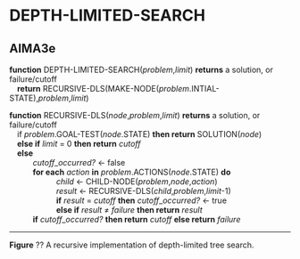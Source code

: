 # DEPTH-LIMITED-SEARCH

## AIMA3e
__function__ DEPTH-LIMITED-SEARCH(_problem_,_limit_) __returns__ a solution, or failure/cutoff  
&emsp;__return__ RECURSIVE\-DLS(MAKE\-NODE(_problem_.INTIAL\-STATE),_problem_,_limit_)  

__function__ RECURSIVE\-DLS(_node_,_problem_,_limit_) __returns__ a solution, or failure/cutoff  
&emsp;if _problem_.GOAL-TEST(_node_.STATE) __then return__ SOLUTION(_node_)  
&emsp;__else if__ _limit_ = 0 __then return__ _cutoff_  
&emsp;__else__  
&emsp;&emsp;&emsp;_cutoff_\__occurred?_ &larr; false  
&emsp;&emsp;&emsp;__for each__ _action_ __in__ _problem_.ACTIONS(_node_.STATE) __do__  
&emsp;&emsp;&emsp;&emsp;&emsp;&emsp;_child_ &larr; CHILD\-NODE(_problem_,_node_,_action_)  
&emsp;&emsp;&emsp;&emsp;&emsp;&emsp;_result_ &larr; RECURSIVE\-DLS(_child_,_problem_,_limit_\-1)  
&emsp;&emsp;&emsp;&emsp;&emsp;&emsp;__if__ _result_ = _cutoff_ __then__ _cutoff_\__occurred?_ &larr; true  
&emsp;&emsp;&emsp;&emsp;&emsp;&emsp;__else if__ _result_ &ne; _failure_ __then return__ _result_  
&emsp;&emsp;&emsp;__if__ _cutoff_\__occurred?_ __then return__ _cutoff_ __else return__ _failure_  

---
__Figure__ ?? A recursive implementation of depth\-limited tree search.
